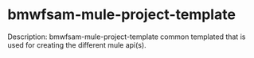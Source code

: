 # bmwfsam-mule-project-template

Description: bmwfsam-mule-project-template common templated that is used for creating the different mule api(s). 

